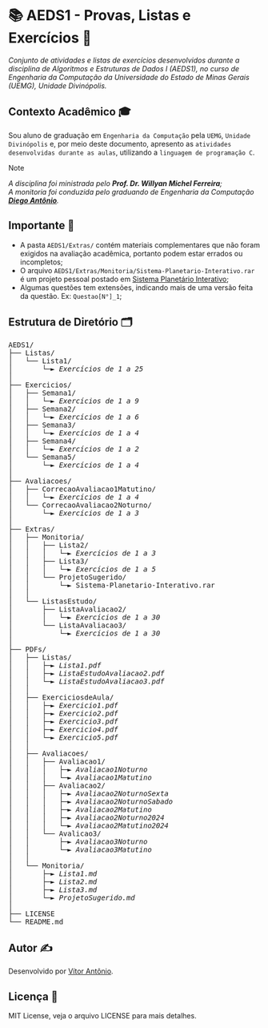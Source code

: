 # 📚 AEDS1 - Provas, Listas e Exercícios 📘
_Conjunto de atividades e listas de exercícios desenvolvidos durante a disciplina de Algoritmos e Estruturas de Dados I (AEDS1), no curso de Engenharia da Computação da Universidade do Estado de Minas Gerais (UEMG), Unidade Divinópolis._

## Contexto Acadêmico 🎓
Sou aluno de graduação em `Engenharia da Computação` pela `UEMG`, `Unidade Divinópolis` e, por meio deste documento, apresento as `atividades desenvolvidas durante as aulas`, utilizando a `linguagem de programação C`.

> [!NOTE]
> _A disciplina foi ministrada pelo **Prof. Dr. Willyan Michel Ferreira**;_<br>
> _A monitoria foi conduzida pelo graduando de Engenharia da Computação **[Diego Antônio](https://github.com/DiegoAntonio-M)**._

## Importante 📌
- A pasta `AEDS1/Extras/` contém materiais complementares que não foram exigidos na avaliação acadêmica, portanto podem estar errados ou incompletos;
- O arquivo `AEDS1/Extras/Monitoria/Sistema-Planetario-Interativo.rar` é um projeto pessoal postado em [Sistema Planetário Interativo](https://github.com/VitorAntonio-GN/Sistema-Planetario-Interativo);
- Algumas questões tem extensões, indicando mais de uma versão feita da questão. Ex: `Questao[N°]_1`;

## Estrutura de Diretório 🗂️
<pre>
AEDS1/
├── Listas/                                                   // -> Listas
│   └── Lista1/                                               // │
│       └─► <i>Exercícios de 1 a 25</i>                              // │
│                
├── Exercicios/                                               // -> Exercícios de aula
│   ├── Semana1/                                              // │
│   │   └─► <i>Exercícios de 1 a 9</i>                               // │
│   ├── Semana2/                                              // │
│   │   └─► <i>Exercícios de 1 a 6</i>                               // │
│   ├── Semana3/                                              // │
│   │   └─► <i>Exercícios de 1 a 4</i>                               // │
│   ├── Semana4/                                              // │
│   │   └─► <i>Exercícios de 1 a 2</i>                               // │
│   └── Semana5/                                              // │
│       └─► <i>Exercícios de 1 a 4</i>                               // │
│
├── Avaliacoes/                                               // -> Correção das avaliações
│   ├── CorrecaoAvaliacao1Matutino/                           // │
│   │   └─► <i>Exercícios de 1 a 4</i>                               // │
│   └── CorrecaoAvaliacao2Noturno/                            // │
│       └─► <i>Exercícios de 1 a 3</i>                               // │
│
├── Extras/
│   ├── Monitoria/                                            // -> Listas da monitoria
│   │   ├── Lista2/                                           // │
│   │   │   └─► <i>Exercícios de 1 a 3</i>                           // │
│   │   ├── Lista3/                                           // │
│   │   │   └─► <i>Exercícios de 1 a 5</i>                           // │
│   │   └── ProjetoSugerido/                                  // │
│   │       └─► Sistema-Planetario-Interativo.rar             // │
│   │
│   └── ListasEstudo/                                         // -> Listas de estudo
│       ├── ListaAvaliacao2/                                  // │
│       │   └─► <i>Exercícios de 1 a 30</i>                          // │
│       └── ListaAvaliacao3/                                  // │
│           └─► <i>Exercícios de 1 a 30</i>                          // │
│
├── PDFs/
│   ├── Listas/                                               // -> PDF das listas
│   │   ├─► <i>Lista1.pdf</i>                                        // │
│   │   ├─► <i>ListaEstudoAvaliacao2.pdf</i>                         // │
│   │   └─► <i>ListaEstudoAvaliacao3.pdf</i>                         // │
│   │
│   ├── ExerciciosdeAula/                                     // -> PDF dos exercícios de aula
│   │   ├─► <i>Exercicio1.pdf</i>                                    // │
│   │   ├─► <i>Exercicio2.pdf</i>                                    // │
│   │   ├─► <i>Exercicio3.pdf</i>                                    // │
│   │   ├─► <i>Exercicio4.pdf</i>                                    // │
│   │   └─► <i>Exercicio5.pdf</i>                                    // │
│   │
│   ├── Avaliacoes/                                           // -> PDF das avaliações
│   │   ├── Avaliacao1/                                       // │
│   │   │   ├─► <i>Avaliacao1Noturno</i>                             // │
│   │   │   └─► <i>Avaliacao1Matutino</i>                            // │
│   │   ├── Avaliacao2/                                       // │
│   │   │   ├─► <i>Avaliacao2NoturnoSexta</i>                        // │
│   │   │   ├─► <i>Avaliacao2NoturnoSabado</i>                       // │
│   │   │   ├─► <i>Avaliacao2Matutino</i>                            // │
│   │   │   ├─► <i>Avaliacao2Noturno2024</i>                         // │
│   │   │   └─► <i>Avaliacao2Matutino2024</i>                        // │
│   │   └── Avalicao3/                                        // │
│   │       ├─► <i>Avaliacao3Noturno</i>                             // │
│   │       └─► <i>Avaliacao3Matutino</i>                            // │
│   │
│   └── Monitoria/                                            // -> PDF da monitoria
│       ├─► <i>Lista1.md</i>                                         // │
│       ├─► <i>Lista2.md</i>                                         // │
│       ├─► <i>Lista3.md</i>                                         // │
│       └─► <i>ProjetoSugerido.md</i>                                // │
│
├── LICENSE                                                   // -> Licença do MIT
└── README.md                                                 // -> Documentação
</pre>

## Autor ✍️
Desenvolvido por [Vítor Antônio](https://github.com/VitorAntonio-GN).

## Licença 📄
MIT License, veja o arquivo LICENSE para mais detalhes.
